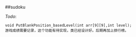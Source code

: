 ##sudoku

*Todo*:

    void PutBlankPosition_basedLevel(int arr[9][9],int level);
    游戏成绩需要记录，这个功能有待实现，类已经设计好。后期再加上排行榜。
